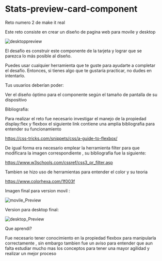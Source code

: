 # Stats-preview-card-component

Reto numero 2 de make it real 

Este reto consiste en crear un diseño de pagina web para movile y desktop 


![desktoppreview](https://user-images.githubusercontent.com/79812118/195643449-661d2241-8fa3-4cc8-a914-1966bf29bc75.jpg)




El desafío es construir este componente de la tarjeta y lograr que se parezca lo más posible al diseño.

Puedes usar cualquier herramienta que te guste para ayudarte a completar el desafío. Entonces, si tienes algo que te gustaría practicar, no dudes en intentarlo.

Tus usuarios deberían poder:

Ver el diseño óptimo para el componente según el tamaño de pantalla de su dispositivo

Bibliografia:

Para realizar el reto fue necesario investigar el manejo de la propiedad display:flex y flexbox el siguiente link contiene una amplia bibliografia para entender su funcionamiento

https://css-tricks.com/snippets/css/a-guide-to-flexbox/

De igual forma era necesario emplear la herramienta filter para que modificara la imagen correspondiente , su bibliografia fue la siguiente:

https://www.w3schools.com/cssref/css3_pr_filter.asp

Tambien se hizo uso de herramientas para entender el color y su teoria 

https://www.colorhexa.com/1f003f

Imagen final para version movil : 

![movile_Preview](https://user-images.githubusercontent.com/79812118/195739477-2e46f7e4-13ea-40ff-9230-ba74a4d080a9.jpg)


Version para desktop final:

![desktop_Preview](https://user-images.githubusercontent.com/79812118/195739528-f17f7390-768d-4b51-8f13-bae400eb6f7f.jpg)



Que aprendi? 

Fue necesario tener conocimiento en la propiedad flexbox para manipularla correctamente , sin embargo tambien fue un aviso para entender que aun falta estudiar mucho mas los conceptos para tener una mayor agilidad y realizar un mejor proceso 
